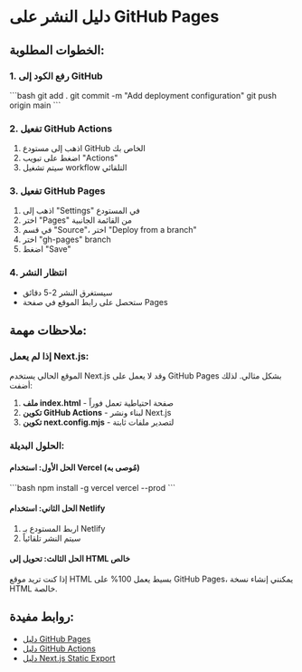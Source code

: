 # دليل النشر على GitHub Pages

## الخطوات المطلوبة:

### 1. رفع الكود إلى GitHub
\`\`\`bash
git add .
git commit -m "Add deployment configuration"
git push origin main
\`\`\`

### 2. تفعيل GitHub Actions
1. اذهب إلى مستودع GitHub الخاص بك
2. اضغط على تبويب "Actions"
3. سيتم تشغيل workflow التلقائي

### 3. تفعيل GitHub Pages
1. اذهب إلى "Settings" في المستودع
2. اختر "Pages" من القائمة الجانبية
3. في قسم "Source"، اختر "Deploy from a branch"
4. اختر "gh-pages" branch
5. اضغط "Save"

### 4. انتظار النشر
- سيستغرق النشر 2-5 دقائق
- ستحصل على رابط الموقع في صفحة Pages

## ملاحظات مهمة:

### إذا لم يعمل Next.js:
الموقع الحالي يستخدم Next.js وقد لا يعمل على GitHub Pages بشكل مثالي. لذلك أضفت:

1. **ملف index.html** - صفحة احتياطية تعمل فوراً
2. **تكوين GitHub Actions** - لبناء ونشر Next.js
3. **تكوين next.config.mjs** - لتصدير ملفات ثابتة

### الحلول البديلة:

#### الحل الأول: استخدام Vercel (مُوصى به)
\`\`\`bash
npm install -g vercel
vercel --prod
\`\`\`

#### الحل الثاني: استخدام Netlify
1. اربط المستودع بـ Netlify
2. سيتم النشر تلقائياً

#### الحل الثالث: تحويل إلى HTML خالص
إذا كنت تريد موقع HTML بسيط يعمل 100% على GitHub Pages، يمكنني إنشاء نسخة HTML خالصة.

## روابط مفيدة:
- [دليل GitHub Pages](https://pages.github.com/)
- [دليل GitHub Actions](https://docs.github.com/en/actions)
- [دليل Next.js Static Export](https://nextjs.org/docs/advanced-features/static-html-export)
